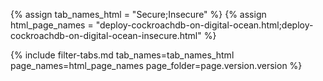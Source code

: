 {% assign tab_names_html = "Secure;Insecure" %}
{% assign html_page_names = "deploy-cockroachdb-on-digital-ocean.html;deploy-cockroachdb-on-digital-ocean-insecure.html" %}

{% include filter-tabs.md tab_names=tab_names_html page_names=html_page_names page_folder=page.version.version %}

